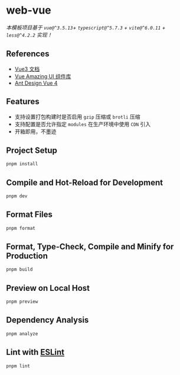 # web-vue

*本模板项目基于 `vue@^3.5.13`+ `typescript@^5.7.3` + `vite@^6.0.11` + `less@^4.2.2` 实现！*

## References

- [Vue3 文档](https://cn.vuejs.org/guide/introduction)
- [Vue Amazing UI 组件库](https://themusecatcher.github.io/vue-amazing-ui/)
- [Ant Design Vue 4](https://next.antdv.com/docs/vue/introduce-cn)

## Features

- 支持设置打包构建时是否启用 `gzip` 压缩或 `brotli` 压缩
- 支持配置是否允许指定 `modules` 在生产环境中使用 `CDN` 引入
- 开箱即用，不墨迹

## Project Setup

```sh
pnpm install
```

## Compile and Hot-Reload for Development

```sh
pnpm dev
```

## Format Files

```sh
pnpm format
```

## Format, Type-Check, Compile and Minify for Production

```sh
pnpm build
```

## Preview on Local Host

```sh
pnpm preview
```

## Dependency Analysis

```sh
pnpm analyze
```

## Lint with [ESLint](https://eslint.org/)

```sh
pnpm lint
```
